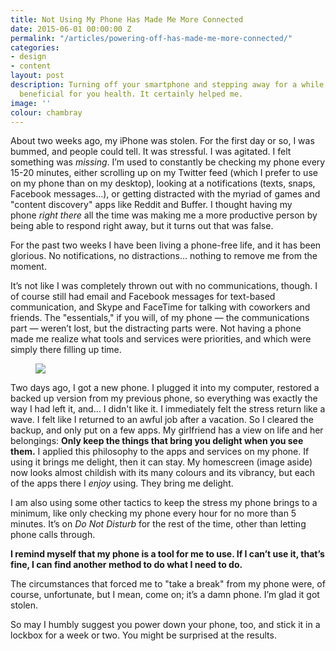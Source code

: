 ```yaml
---
title: Not Using My Phone Has Made Me More Connected
date: 2015-06-01 00:00:00 Z
permalink: "/articles/powering-off-has-made-me-more-connected/"
categories:
- design
- content
layout: post
description: Turning off your smartphone and stepping away for a while can be hugely
  beneficial for you health. It certainly helped me.
image: ''
colour: chambray
---
```


About two weeks ago, my iPhone was stolen. For the first day or so, I was bummed, and people could tell. It was stressful. I was agitated. I felt something was _missing_. I’m used to constantly be checking my phone every 15-20 minutes, either scrolling up on my Twitter feed (which I prefer to use on my phone than on my desktop), looking at a notifications (texts, snaps, Facebook messages…), or getting distracted with the myriad of games and "content discovery" apps like Reddit and Buffer. I thought having my phone _right there_ all the time was making me a more productive person by being able to respond right away, but it turns out that was false.

For the past two weeks I have been living a phone-free life, and it has been glorious. No notifications, no distractions… nothing to remove me from the moment.

It’s not like I was completely thrown out with no communications, though. I of course still had email and Facebook messages for text-based communication, and Skype and FaceTime for talking with coworkers and friends. The "essentials," if you will, of my phone — the communications part — weren’t lost, but the distracting parts were. Not having a phone made me realize what tools and services were priorities, and which were simply there filling up time.

<figure>
    <img src="http://customfitonline.com/media/292499/iphone-homescreen.jpg" />
</figure>

Two days ago, I got a new phone. I plugged it into my computer, restored a backed up version from my previous phone, so everything was exactly the way I had left it, and… I didn't like it. I immediately felt the stress return like a wave. I felt like I returned to an awful job after a vacation. So I cleared the backup, and only put on a few apps. My girlfriend has a view on life and her belongings: **Only keep the things that bring you delight when you see them.** I applied this philosophy to the apps and services on my phone. If using it brings me delight, then it can stay. My homescreen (image aside) now looks almost childish with its many colours and its vibrancy, but each of the apps there I _enjoy_ using. They bring me delight. 

I am also using some other tactics to keep the stress my phone brings to a minimum, like only checking my phone every hour for no more than 5 minutes. It’s on _Do Not Disturb_ for the rest of the time, other than letting phone calls through.

**I remind myself that my phone is a tool for me to use. If I can’t use it, that’s fine, I can find another method to do what I need to do.**

The circumstances that forced me to "take a break" from my phone were, of course, unfortunate, but I mean, come on; it’s a damn phone. I’m glad it got stolen.

So may I humbly suggest you power down your phone, too, and stick it in a lockbox for a week or two. You might be surprised at the results.
